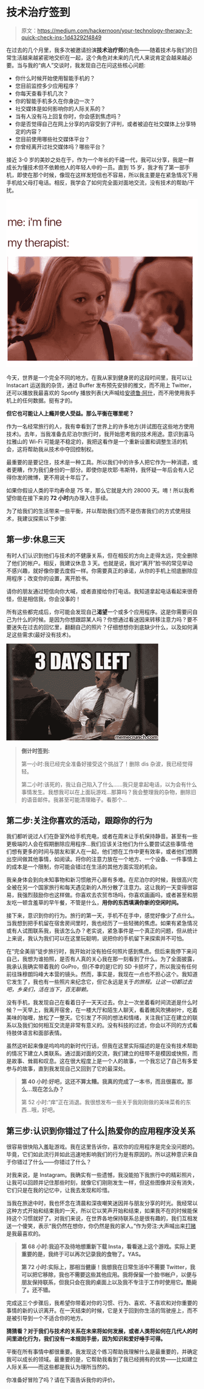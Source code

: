 # 技术治疗签到

> 原文：<https://medium.com/hackernoon/your-technology-therapy-3-quick-check-ins-1d43292f4849>

在过去的几个月里，我多次被邀请扮演**技术治疗师**的角色——随着技术与我们的日常生活越来越紧密地交织在一起，这个角色对未来的几代人来说肯定会越来越必要。当与我的“病人”交谈时，我发现自己在问这些核心问题:

*   你什么时候开始使用智能手机的？
*   您目前监控多少应用程序？
*   你每天查看手机几次？
*   你的智能手机多久在你身边一次？
*   社交媒体是如何影响你的人际关系的？
*   当有人没有马上回复你时，你会感到焦虑吗？
*   你是否觉得自己在网上分享的内容受到了评判，或者被迫在社交媒体上分享特定的内容？
*   您目前使用哪些社交媒体平台？
*   你曾经离开过社交媒体吗？哪些平台？

接近 3-0 岁的美妙之处在于，作为一个年长的千禧一代，我可以分享，我是一群成长为懂技术但不依赖他人的年轻人中的一员。直到 15 岁，我才有了第一部手机，即使在那个时候，像现在这样发短信也不容易，所以我主要是在紧急情况下用手机给父母打电话。相反，我学会了如何完全面对面地交流，没有技术的帮助/干扰。

![](img/7d651be26ff407a5a141962834a9313e.png)

今天，世界是一个完全不同的地方。在我从家到健身房的这段时间里，我可以让 Instacart 运送我的杂货，通过 Buffer 发布预先安排的推文，而不用上 Twitter，还可以播放我最喜欢的 Spotify 播放列表(大声喊给[安德鲁·阿什](https://open.spotify.com/user/12142073595)，而不用使用我手机上的任何数据。挺有才的。

**但它也可能让人上瘾并使人受益。那么平衡在哪里呢？**

作为一名经常旅行的人，我有幸看到了世界上的许多地方(并试图在这些地方使用技术)。去年，当我准备去尼泊尔旅行时，我开始思考我的技术用途。意识到喜马拉雅山的 Wi-Fi 可能是不稳定的，我把这看作是一个重新设置和调整生活的机会，这将帮助我从技术中夺回控制权。

最重要的是要记住，技术是一种工具。所以我们中的许多人把它作为一种消遣，或者更糟，作为我们身份的一部分。即使你是坎耶·韦斯特，我怀疑一年后会有人记得你发的微博，更不用说十年后了。

如果你假设人类的平均寿命是 75 年，那么它就是大约 28000 天。唷！所以我希望你能在接下来的 **72 小时**内办理入住手续。

为了给我们的生活带来一些平衡，并以帮助我们(而不是伤害我们)的方式使用技术，我建议探索以下步骤:

## 第一步:休息三天

有时人们认识到他们与技术的不健康关系，但在相反的方向上走得太远，完全删除了他们的帐户。相反，我建议休息 3 天。也就是说，我对“离开”脸书的常见举动不感兴趣，就好像你要去度假一样。你需要真正的承诺，从你的手机上彻底删除应用程序；改变你的设置，离开脸书。

请你的朋友通过短信向你大喊，或者直接给你打电话。我知道拿起电话看起来很奇怪，但是相信我，你会没事的！

所有这些都完成后，你可能会发现自己**渴望**一个或多个应用程序。这是你需要问自己为什么的时候。是因为你想跟踪某人吗？你想通过看迷因来转移注意力吗？要不要迷失在过去的回忆里，翻翻自己的照片？仔细想想你到底缺少什么，以及如何满足这些需求(最好没有技术)。

![](img/ca0b2724737f999e6b59ac14213ea1c5.png)

> **倒计时签到:**
> 
> 第一小时:我已经完全准备好接受这个挑战了！删除 dis 杂波，我已经觉得轻。
> 
> 第二小时:该死的，我让自己陷入了什么……我只是拿起电话，以为会有什么事情发生。我想我可以在上面玩游戏…那算吗？我会整理我的杂物，删除旧的语音邮件。我甚至可能清理箱子。看那个…

## **第二步:关注你喜欢的活动，跟踪你的行为**

我们都听说过人们在卧室外给手机充电，或者在周末让手机保持静音。甚至有一些更极端的人会在假期删除应用程序…我们应该关注他们为什么要尝试这些事情:他们想有更多的时间与朋友和家人在一起，他们想在工作中更有效率，或者他们想腾出空间做其他事情，如阅读。将你的注意力放在一个地方、一个设备、一件事情上的成本是一个限制，你可能会错过在生活的其他方面实现的机会。

我亲身体会到向未知事物和新习惯敞开心扉有多难。在尼泊尔的时候，我很高兴完全被在另一个国家旅行和每天遇见新的人所分散了注意力。这让我的一天变得很容易，我强烈鼓励你也这样做。你喜欢去农贸市场吗，你喜欢画画吗，或者甚至和朋友吃一顿含羞草的早午餐，不管是什么，**用你的东西填满你新的空闲时间。**

接下来，意识到你的行为。旅行的第一天，手机不在手中，感觉好像少了点什么。当我想到把手机留在宿舍房间里时，我也经历了一些轻微的焦虑。如果有紧急情况或有人试图联系我，我该怎么办？老实说，紧急事件是一个真正的问题，但从统计上来说，我认为我们可以在这里玩聪明，说把你的手机留下来探索并不可怕。

在“完全美丽”徒步旅行时，我开始对没有拍任何照片感到焦虑。但后来我停下来问自己，我想为谁拍照，是否有人真的关心我在那一刻看到了什么。为了全面披露，我承认我确实带着我的 GoPro，但(不幸的是)它的 SD 卡损坏了，所以我没有任何前往珠穆朗玛峰大本营的镜头。然而，事实是，我现在一点也不担心这个。我知道它发生了，我也有一些照片来纪念它，但它永远是关于*的旅程。让这一切都过去吧，乡亲们，活在当下，百无聊赖。*

没有手机，我发现自己在看着日子一天天过去。你上一次坐着看时间流逝是什么时候？一天早上，我离开宿舍，在一楼大厅和陌生人聊天，看着微风吹拂树叶，吃着美味的咖喱，放松了一整天。它引发了不同的想法和情绪，关注我们正在建立的联系以及我们如何相互交流是非常有意义的。没有科技的过滤，你会以不同的方式看待肢体语言和面部表情。

虽然这听起来像是呜呜呜的新时代行话，但我在这里实际描述的是在没有技术帮助的情况下建立人类联系。通过面对面的交流，我们建立的纽带不是模因或快照，而是故事、耸肩和叹息。这在很大程度上是一个人的故事，一个我忘记了自己有多爱参与的故事，直到我发现自己又回到了它的最深处。

> **第 40 小时:好吧，这还不算太糟。我真的完成了一本书，而且很喜欢。那么…现在怎么办？**
> 
> 第 52 小时:“痒”正在消退。我很想发布一些关于我刚刚做的美味菜肴的东西…哦，好吧。

## **第三步:认识到你错过了什么|热爱你的应用程序没关系**

很容易很快陷入羞耻游戏。我在这里告诉你，喜欢你的应用程序是完全没问题的。毕竟，它们如此流行并如此迅速地影响我们的行为是有原因的。所以这种意识来自于你错过了什么——你错过了什么？

对我来说，是 Instagram。我确实有一些遗憾，我没能拍下我旅行中的精彩照片，让我可以回顾并记住那些时刻，就像它们刚刚发生一样，但这些图像并没有消失，它们只是在我的记忆中，让我去发现和珍惜。

当我在旅途中时，我也怀念在清晨和深夜嘲笑迷因并与朋友分享的时光。我经常以这种方式开始和结束我的一天，所以它以笑声开始和结束，如果我不在的时候能保持这个习惯就好了。对我们来说，在世界各地保持联系总是很有趣的，我们互相发送一个傻笑，表示“我仍然在想你，你仍然是我的家人。”作为旁注:大声喊出来[打赌](https://www.instagram.com/betches/?hl=en)是我最喜欢的。

> **第 68 小时:我迫不及待地想重新下载 Insta，看看迷上这个游戏。实际上更重要的是，我终于可以再次记录我的食物了。YAS。**
> 
> **第 72 小时:实际上，那相当健康！我想我在日常生活中不需要 Twitter，我可以把它移除，我也不需要这些其他应用。我将保留一个脸书帐户，以便与朋友保持联系，但我只会在我的桌面上以及我不专注于工作时使用它。酷毙了。还不错。**

完成这三个步骤后，我希望你带着对你的习惯、行为、喜欢、不喜欢和对你重要的事情的新的认识离开。在一天结束的时候，它是关于回到你生活的驾驶座上，而不是被引导到一个不适合你的地方。

**猜猜看？对于我们与技术的关系在未来将如何发展，或者人类将如何在几代人的时间里进化行为，我们没有一本规则手册，因为知识和爱好唾手可得。**

平衡在所有事情中都很重要。我发现这个练习帮助我理解什么是最重要的，并确定我可以成长的领域。最重要的是，它帮助我看到了我已经拥有的优势——比如建立人际关系——而这些都是我认为理所当然的。

你准备好冒险了吗？请在下面告诉我你的评价。